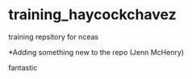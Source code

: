 # training_haycockchavez


training repsitory for nceas

*Adding something new to the repo (Jenn McHenry)

fantastic 